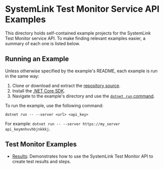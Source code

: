 SystemLink Test Monitor Service API Examples
====================================

This directory holds self-contained example projects for the SystemLink Test Monitor service API. To make finding relevant examples easier, a summary of each one is listed below.

Running an Example
------------------

Unless otherwise specified by the example's README, each example is run in the
same way:

1. Clone _or_ download and extract the [repository source](https://github.com/ni/systemlink-enterprise-examples/archive/master.zip).
2. Install the [.NET Core SDK](https://dotnet.microsoft.com/download/dotnet-core).
3. Navigate to the example's directory and use the [`dotnet run` command](https://docs.microsoft.com/en-us/dotnet/core/tools/dotnet-run?tabs=netcore21).

To run the example, use the following command:

```
dotnet run -- --server <url> <api_key>
```

For example: `dotnet run -- --server https://my_server api_keymnhvvhbjnkkkj`.

Test Monitor Examples
------------

- [Results](results): Demonstrates how to use the SystemLink Test Monitor API to create test results and steps.

